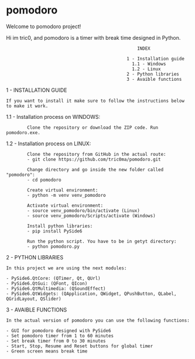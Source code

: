 # pomodoro
Welcome to pomodoro project!

Hi im tric0, and pomodoro is a timer with break time designed in Python.

                                                      INDEX
                                                
                                                  1 - Installation guide
                                                    1.1 - Windows
                                                    1.2 - Linux
                                                  2 - Python libraries
                                                  3 - Avaible functions


1 - INSTALLATION GUIDE

    If you want to install it make sure to follow the instructions below to make it work.
    
   1.1 -  Installation process on WINDOWS:

            Clone the repository or download the ZIP code. Run pomodoro.exe.
    
   1.2 -  Installation process on LINUX: 

            Clone the repository from GitHub in the actual route:
            - git clone https://github.com/tric0ma/pomodoro.git
        
            Change directory and go inside the new folder called "pomodoro":
            - cd pomodoro

            Create virtual environment:
            - python -m venv venv_pomodoro
            
            Activate virtual environment:
            - source venv_pomodoro/bin/activate (Linux)
            - source venv_pomodoro/Scripts/activate (Windows)
          
            Install python libraries:
            - pip install PySide6
        
            Run the python script. You have to be in getyt directory:
            - python pomodoro.py

2 - PYTHON LIBRARIES

    In this project we are using the next modules:

    - PySide6.QtCore: (QTimer, Qt, QUrl)
    - PySide6.QtGui: (QFont, QIcon)
    - PySide6.QtMultimedia: (QSoundEffect)
    - PySide6.QtWidgets: (QApplication, QWidget, QPushButton, QLabel, QGridLayout, QSlider)

3 - AVAIBLE FUNCTIONS

    In the actual version of pomodoro you can use the following functions:

    - GUI for pomodoro designed with PySide6
    - Set pomodoro timer from 1 to 60 minutes
    - Set break timer from 0 to 30 minutes
    - Start, Stop, Resume and Reset buttons for global timer
    - Green screen means break time
